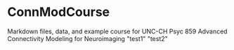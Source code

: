 # ConnModCourse
Markdown files, data, and example course for UNC-CH Psyc 859 Advanced Connectivity Modeling for Neuroimaging
"test1" 
"test2" 
